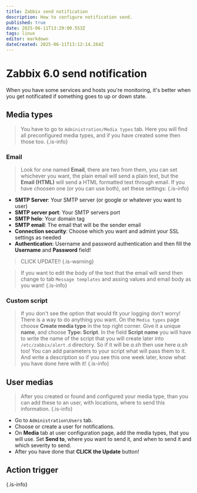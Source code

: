 ```yaml
---
title: Zabbix send notification
description: How to configure notification send.
published: true
date: 2025-06-11T13:29:00.553Z
tags: linux
editor: markdown
dateCreated: 2025-06-11T13:12:14.264Z
---
```


# Zabbix 6.0 send notification

When you have some services and hosts you're monitoring, it's better when you get notificated if something goes to up or down state.

## Media types

> You have to go to `Administration/Media types` tab. Here you will find all preconfigured media types, and if you have created some then those too.
{.is-info}

### Email
> Look for one named **Email**, there are two from them, you can set whichever you want, the plain email will send a plain text, but the **Email (HTML)** will send a HTML formatted text through email. If you have choosen one (or you can use both), set these settings:
{.is-info}

- **SMTP Server**: Your SMTP server (or google or whatever you want to user)
- **SMTP server port**: Your SMTP servers port
- **SMTP helo**: Your domain tag
- **SMTP email**: The email that will be the sender email
- **Connection security**: Choose which you want and admint your SSL settings as needed
- **Authentication**: Username and password authentication and then fill the **Username** and **Password** field!

> CLICK UPDATE!!
{.is-warning}

> If you want to edit the body of the text that the email will send then change to tab `Message templates` and assing values and email body as you want!
{.is-info}


### Custom script

> If you don't see the option that would fit your logging don't worry! There is a way to do anything you want. On the `Media types` page choose **Create media type** in the top right corner. Give it a unique **name**, and choose **Type: Script**. In the field  **Script name** you will have to write the name of the script that you will create later into `/etc/zabbix/alert.d` directory. So if it will be *a.sh* then use here *a.sh* too!
You can add parameters to your script what will pass them to it. And write a description so if you see this one week later, know what you have done here with it!
{.is-info}


## User medias

> After you created or found and configured your media type, than you can add these to an user, with locations, where to send this information.
{.is-info}

- Go to `Administration\Users` tab.
- Choose or create a user for notifications.
- On **Media** tab at user configuration page, add the media types, that you will use. Set **Send to**, where you want to send it, and when to send it and which severity to send.
- After you have done that **CLICK the Update** button!

## Action trigger

> 
{.is-info}